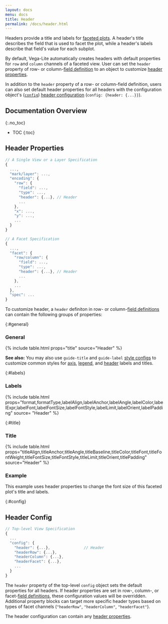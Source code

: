 ```yaml
---
layout: docs
menu: docs
title: Header
permalink: /docs/header.html
---
```


Headers provide a title and labels for [faceted plots](facet.html). A header's title describes the field that is used to facet the plot, while a header's labels describe that field's value for each subplot.

By default, Vega-Lite automatically creates headers with default properties for `row` and `column` channels of a faceted view. User can set the `header` property of row- or column-[field definition](facet.html#field-def) to an object to customize [header properties](#header-properties).

In addition to the `header` property of a row- or column-field definition, users can also set default header properties for all headers with the configuration object's ([`config`](config.html)) [header configuration](#config) (`config: {header: {...}}`).

## Documentation Overview

{:.no_toc}

<!-- prettier-ignore -->
- TOC
{:toc}

## Header Properties

```js
// A Single View or a Layer Specification
{
  ...,
  "mark/layer": ...,
  "encoding": {
    "row": {
      "field": ...,
      "type": ...,
      "header": {...}, // Header
      ...
    },
    "x": ...,
    "y": ...,
    ...
  }
}
```

```js
// A Facet Specification
{
  ...,
  "facet": {
    "row/column": {
      "field": ...,
      "type": ...,
      "header": {...}, // Header
      ...
    },
    ...
  },
  "spec": ...
}
```

To customize header, a `header` definiton in row- or column-[field definitions](facet.html#mapping) can contain the following groups of properties:

{:#general}

### General

{% include table.html props="title" source="Header" %}

**See also:** You may also use `guide-title` and `guide-label` [style configs](mark.html#style-config) to customize common styles for [axis](axis.html), [legend](legend.html), and [header](header.html) labels and titles.

{:#labels}

### Labels

{% include table.html props="format,formatType,labelAlign,labelAnchor,labelAngle,labelColor,labelExpr,labelFont,labelFontSize,labelFontStyle,labelLimit,labelOrient,labelPadding" source= "Header" %}

{:#title}

### Title

{% include table.html props="titleAlign,titleAnchor,titleAngle,titleBaseline,titleColor,titleFont,titleFontWeight,titleFontSize,titleFontStyle,titleLimit,titleOrient,titlePadding" source="Header" %}

### Example

<span class="vl-example" data-name="facet_custom_header"></span>

This example uses header properties to change the font size of this faceted plot's title and labels.

{:#config}

## Header Config

```js
// Top-level View Specification
{
  ...
  "config": {
    "header": {...},               // Header
    "headerRow": {...},
    "headerColumn": {...},
    "headerFacet": {...},
    ...
  }
}
```

The `header` property of the top-level `config` object sets the default properties for all headers. If header properties are set in row-, column-, or facet-[field definitions](facet.html#mapping), these configuration values will be overridden. Additional property blocks can target more specific header types based on types of facet channels (`"headerRow"`, `"headerColumn"`, `"headerFacet"`).

The header configuration can contain any [header properties](#general).
